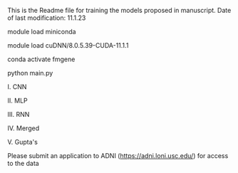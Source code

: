 This is the Readme file for training the models proposed in manuscript.
Date of last modification: 11.1.23

module load miniconda

module load cuDNN/8.0.5.39-CUDA-11.1.1

conda activate fmgene

python main.py

I. CNN

II. MLP

III. RNN

IV. Merged

V. Gupta's

Please submit an application to ADNI (https://adni.loni.usc.edu/) for access to the data
